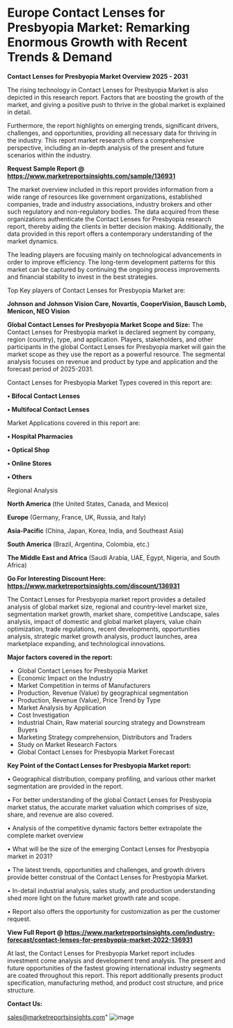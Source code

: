 # Europe Contact Lenses for Presbyopia Market: Remarking Enormous Growth with Recent Trends & Demand

<Strong> Contact Lenses for Presbyopia Market Overview 2025 - 2031</strong>

The rising technology in Contact Lenses for Presbyopia Market is also depicted in this research report. Factors that are boosting the growth of the market, and giving a positive push to thrive in the global market is explained in detail.

Furthermore, the report highlights on emerging trends, significant drivers, challenges, and opportunities, providing all necessary data for thriving in the industry. This report market research offers a comprehensive perspective, including an in-depth analysis of the present and future scenarios within the industry.

<strong>Request Sample Report @ <a href=https://www.marketreportsinsights.com/sample/136931>https://www.marketreportsinsights.com/sample/136931</a></strong>

The market overview included in this report provides information from a wide range of resources like government organizations, established companies, trade and industry associations, industry brokers and other such regulatory and non-regulatory bodies. The data acquired from these organizations authenticate the Contact Lenses for Presbyopia research report, thereby aiding the clients in better decision making. Additionally, the data provided in this report offers a contemporary understanding of the market dynamics.

The leading players are focusing mainly on technological advancements in order to improve efficiency. The long-term development patterns for this market can be captured by continuing the ongoing process improvements and financial stability to invest in the best strategies.

Top Key players of Contact Lenses for Presbyopia Market are:

<strong>Johnson and Johnson Vision Care, Novartis, CooperVision, Bausch  Lomb, Menicon, NEO Vision</strong>

<strong><b>Global Contact Lenses for Presbyopia Market Scope and Size:</b></strong>
The Contact Lenses for Presbyopia market is declared segment by company, region (country), type, and application. Players, stakeholders, and other participants in the global Contact Lenses for Presbyopia market will gain the market scope as they use the report as a powerful resource. The segmental analysis focuses on revenue and product by type and application and the forecast period of 2025-2031.

Contact Lenses for Presbyopia Market Types covered in this report are:

<strong>• Bifocal Contact Lenses

• Multifocal Contact Lenses</strong>

Market Applications covered in this report are:

<strong>• Hospital Pharmacies

• Optical Shop

• Online Stores

• Others</strong> 

Regional Analysis

<strong>North America</strong> (the United States, Canada, and Mexico)

<strong>Europe</strong> (Germany, France, UK, Russia, and Italy)

<strong>Asia-Pacific</strong> (China, Japan, Korea, India, and Southeast Asia)

<strong>South America</strong> (Brazil, Argentina, Colombia, etc.)

<strong>The Middle East and Africa</strong> (Saudi Arabia, UAE, Egypt, Nigeria, and South Africa)

<strong>Go For Interesting Discount Here: <a href=https://www.marketreportsinsights.com/discount/136931>https://www.marketreportsinsights.com/discount/136931</a></strong>

The Contact Lenses for Presbyopia market report provides a detailed analysis of global market size, regional and country-level market size, segmentation market growth, market share, competitive Landscape, sales analysis, impact of domestic and global market players, value chain optimization, trade regulations, recent developments, opportunities analysis, strategic market growth analysis, product launches, area marketplace expanding, and technological innovations.

<strong><b>Major factors covered in the report:</b></strong>
<ul>
  <li>Global Contact Lenses for Presbyopia Market </li>
  <li>Economic Impact on the Industry</li>
  <li>Market Competition in terms of Manufacturers</li>
  <li>Production, Revenue (Value) by geographical segmentation</li>
  <li>Production, Revenue (Value), Price Trend by Type</li>
  <li>Market Analysis by Application</li>
  <li>Cost Investigation</li>
  <li>Industrial Chain, Raw material sourcing strategy and Downstream Buyers</li>
  <li>Marketing Strategy comprehension, Distributors and Traders</li>
  <li>Study on Market Research Factors</li>
  <li>Global Contact Lenses for Presbyopia Market Forecast</li>
</ul>

<strong><b>Key Point of the Contact Lenses for Presbyopia Market report:</b></strong>

• Geographical distribution, company profiling, and various other market segmentation are provided in the report.

• For better understanding of the global Contact Lenses for Presbyopia market status, the accurate market valuation which comprises of size, share, and revenue are also covered.

• Analysis of the competitive dynamic factors better extrapolate the complete market overview

• What will be the size of the emerging Contact Lenses for Presbyopia market in 2031?

• The latest trends, opportunities and challenges, and growth drivers provide better construal of the Contact Lenses for Presbyopia Market.

• In-detail industrial analysis, sales study, and production understanding shed more light on the future market growth rate and scope.

• Report also offers the opportunity for customization as per the customer request.

<strong><b>View Full Report @ <a href=https://www.marketreportsinsights.com/industry-forecast/contact-lenses-for-presbyopia-market-2022-136931>https://www.marketreportsinsights.com/industry-forecast/contact-lenses-for-presbyopia-market-2022-136931</a></b></strong>


At last, the Contact Lenses for Presbyopia Market report includes investment come analysis and development trend analysis. The present and future opportunities of the fastest growing international industry segments are coated throughout this report. This report additionally presents product specification, manufacturing method, and product cost structure, and price structure.

<strong>Contact Us:</strong>

sales@marketreportsinsights.com"
![image](https://github.com/user-attachments/assets/89955d44-639f-4e1e-aee7-f7773d34d490)
